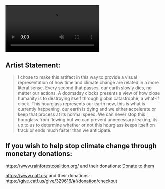 ## <!-- -->
## <!-- -->
# 
![Rendered Animation](docs/assets/Hourearth5min-1.mp4)

## Artist Statement:
> I chose to make this artifact in this way to provide a visual representation of how time and climate change are related in a more literal sense. Every second that passes, our earth slowly dies, no matter our actions. A doomsday clocks presents a view of how close humanity is to destroying itself through global catastrophe, a what-if clock. This hourglass represents our earth now, this is what is currently happening, our earth is dying and we either accelerate or keep that process at its normal speed. We can never stop this hourglass from flowing but we can prevent unnecessary leaking, its up to us to determine whether or not this hourglass keeps itself on track or ends much faster than we anticipate. 

## If you wish to help stop climate change through monetary donations: 

https://www.rainforestcoalition.org/ and their donations:
[Donate to them](https://www.rainforestcoalition.org/donate/#:~:text=Donation%20Options,%2C%20nonprofit%20(501c3)%20organization)

https://www.catf.us/ and their donations:
https://give.catf.us/give/329616/#!/donation/checkout

